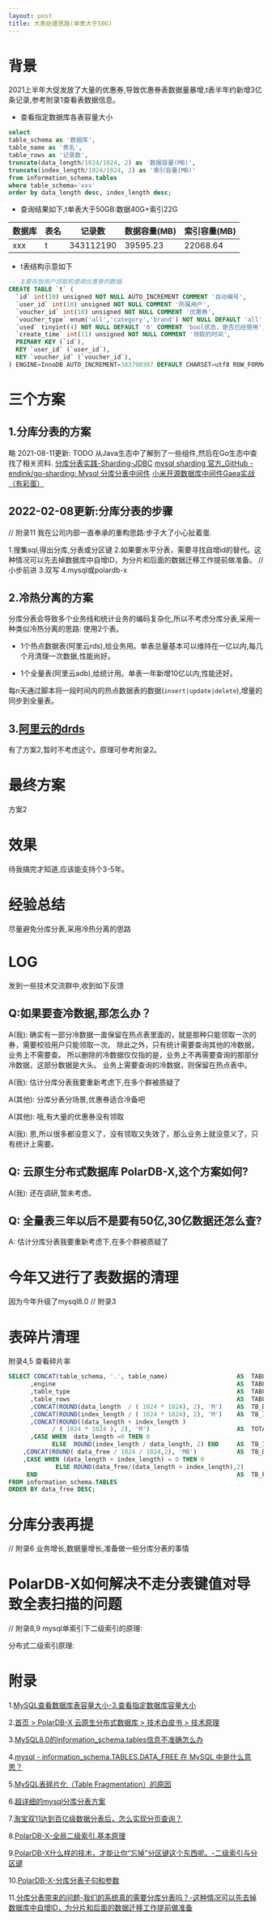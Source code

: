```yaml
---
layout: post
title: 大表处理思路(单表大于50G)
---
```


# 背景
2021上半年大促发放了大量的优惠券,导致优惠券表数据量暴增,t表半年约新增3亿条记录,参考附录1查看表数据信息。

* 查看指定数据库各表容量大小
```sql
select 
table_schema as '数据库',
table_name as '表名',
table_rows as '记录数',
truncate(data_length/1024/1024, 2) as '数据容量(MB)',
truncate(index_length/1024/1024, 2) as '索引容量(MB)'
from information_schema.tables
where table_schema='xxx'
order by data_length desc, index_length desc;
```
* 查询结果如下,t单表大于50GB:数据40G+索引22G

| 数据库   | 表名             | 记录数       | 数据容量(MB) | 索引容量(MB) |
|-------|----------------|-----------|----------|----------|
| xxx | t | 343112190 | 39595.23 | 22068.64 |

* t表结构示意如下
```sql
-- 主要存放用户领取和使用优惠券的数据
CREATE TABLE `t` (
  `id` int(10) unsigned NOT NULL AUTO_INCREMENT COMMENT '自动编号',
  `user_id` int(10) unsigned NOT NULL COMMENT '所属用户',
  `voucher_id` int(10) unsigned NOT NULL COMMENT '优惠券',
  `voucher_type` enum('all','category','brand') NOT NULL DEFAULT 'all' COMMENT '优惠券类型',
  `used` tinyint(4) NOT NULL DEFAULT '0' COMMENT 'bool状态，是否已经使用',
  `create_time` int(11) unsigned NOT NULL COMMENT '领取的时间',
  PRIMARY KEY (`id`),
  KEY `user_id` (`user_id`),
  KEY `voucher_id` (`voucher_id`),
) ENGINE=InnoDB AUTO_INCREMENT=383790307 DEFAULT CHARSET=utf8 ROW_FORMAT=DYNAMIC;
```

# 三个方案

## 1.分库分表的方案
略
2021-08-11更新: TODO 从Java生态中了解到了一些组件,然后在Go生态中查找了相关资料.
[分库分表实践-Sharding-JDBC](https://www.cnblogs.com/laoyeye/p/12439252.html)
[mysql sharding 官方_GitHub - endink/go-sharding: Mysql 分库分表中间件](https://blog.csdn.net/weixin_39548541/article/details/113594049)
[小米开源数据库中间件Gaea实战（有彩蛋）](https://dbaplus.cn/news-11-2645-1.html)

## 2022-02-08更新:分库分表的步骤 
// 附录11
我在公司内部一直奉承的重构思路:步子大了小心扯着蛋.

1.搜集sql,得出分库,分表或分区键
2.如果要水平分表，需要寻找自增id的替代。这种情况可以先去掉数据库中自增ID，为分片和后面的数据迁移工作提前做准备。 // 小步前进
3.双写
4.mysql或polardb-x

## 2.冷热分离的方案
分库分表会导致多个业务线和统计业务的编码复杂化,所以不考虑分库分表,采用一种类似冷热分离的思路: 使用2个表。

* 1个热点数据表(阿里云rds),给业务用。单表总量基本可以维持在一亿以内,每几个月清理一次数据,性能尚好。

* 1个全量表(阿里云adb),给统计用。单表一年新增10亿以内,性能还好。

每n天通过脚本将一段时间内的热点数据表的数据(`insert|update|delete`),增量的同步到全量表。

## 3.[阿里云的drds](https://www.aliyun.com/product/drds)
有了方案2,暂时不考虑这个。原理可参考附录2。

# 最终方案
方案2

# 效果
待我搞完才知道,应该能支持个3-5年。

# 经验总结
尽量避免分库分表,采用冷热分离的思路

# LOG
发到一些技术交流群中,收到如下反馈

## Q:如果要查冷数据,那怎么办？
A(我): 确实有一部分冷数据一直保留在热点表里面的，就是那种只能领取一次的券，需要校验用户只能领取一次。
   除此之外，只有统计需要查询其他的冷数据，业务上不需要查。
   所以删除的冷数据仅仅指的是，业务上不再需要查询的那部分冷数据，这部分数据是大头。
   业务上需要查询的冷数据，则保留在热点表中。
   
A(我): 估计分库分表我要重新考虑下,在多个群被质疑了

A(其他): 分库分表分场景,优惠券适合冷备吧

A(其他): 哦,有大量的优惠券没有领取

A(我): 恩,所以很多都没意义了，没有领取又失效了，那么业务上就没意义了，只有统计上需要。

## Q: 云原生分布式数据库 PolarDB-X,这个方案如何?
A(我): 还在调研,暂未考虑。

## Q: 全量表三年以后不是要有50亿,30亿数据还怎么查?
A: 估计分库分表我要重新考虑下,在多个群被质疑了


# 今年又进行了表数据的清理
因为今年升级了mysql8.0
// 附录3

# 表碎片清理
附录4,5
查看碎片率
```sql
SELECT CONCAT(table_schema, '.', table_name)                   AS  TABLE_NAME
      ,engine                                                  AS  TABLE_ENGINE 
      ,table_type                                              AS  TABLE_TYPE
      ,table_rows                                              AS  TABLE_ROWS
      ,CONCAT(ROUND(data_length  / ( 1024 * 1024), 2), 'M')    AS  TB_DATA_SIZE 
      ,CONCAT(ROUND(index_length / ( 1024 * 1024), 2), 'M')    AS  TB_IDX_SIZE 
      ,CONCAT(ROUND((data_length + index_length ) 
            / ( 1024 * 1024 ), 2), 'M')                        AS  TOTAL_SIZE
      ,CASE WHEN  data_length =0 THEN 0
            ELSE  ROUND(index_length / data_length, 2) END     AS  TB_INDX_RATE
    ,CONCAT(ROUND( data_free / 1024 / 1024,2), 'MB')           AS  TB_DATA_FREE 
    ,CASE WHEN (data_length + index_length) = 0 THEN 0
             ELSE ROUND(data_free/(data_length + index_length),2) 
     END                                                       AS  TB_FRAG_RATE
FROM information_schema.TABLES  
ORDER BY data_free DESC;
```

# 分库分表再提
// 附录6
业务增长,数据量增长,准备做一些分库分表的事情


# PolarDB-X如何解决不走分表键值对导致全表扫描的问题
// 附录8,9
mysql单索引下二级索引的原理:

分布式二级索引原理:

# 附录
1.[MySQL查看数据库表容量大小-3.查看指定数据库容量大小](https://blog.csdn.net/fdipzone/article/details/80144166)

2.[首页 > PolarDB-X 云原生分布式数据库 > 技术白皮书 > 技术原理](https://help.aliyun.com/document_detail/261147.html?spm=a2c4g.11186623.2.8.285b7942kkETra)

3.[MySQL8.0的information_schema.tables信息不准确怎么办](https://blog.csdn.net/w892824196/article/details/103973377)

4.[mysql - information_schema.TABLES.DATA_FREE 在 MySQL 中是什么意思？](https://www.coder.work/article/145964)

5.[MySQL表碎片化（Table Fragmentation）的原因]()

6.[超详细的mysql分库分表方案](https://blog.csdn.net/agonie201218/article/details/110823552)

7.[淘宝双11达到百亿级数据分表后，怎么实现分页查询？](https://blog.csdn.net/BF02jgtRS00XKtCx/article/details/109634540)

8.[PolarDB-X-全局二级索引.基本原理](https://help.aliyun.com/document_detail/182179.html)

9.[PolarDB-X什么样的技术，才能让你“忘掉”分区键这个东西呢。-二级索引与分区键](https://zhuanlan.zhihu.com/p/440801781)

10.[PolarDB-X-分库分表子句和参数](https://help.aliyun.com/document_detail/316575.html#title-663-dqa-9a1)

11.[分库分表带来的问题-我们的系统真的需要分库分表吗？-这种情况可以先去掉数据库中自增ID，为分片和后面的数据迁移工作提前做准备](https://www.cnblogs.com/wade-luffy/p/6096578.html)
